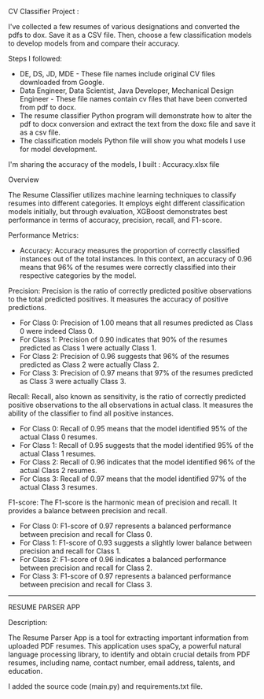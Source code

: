 CV Classifier Project :

I've collected a few resumes of various designations and converted the pdfs to dox. Save it as a CSV file. Then, choose a few classification models to develop models from and compare their accuracy.

Steps I followed:
- DE, DS, JD, MDE - These file names include original CV files downloaded from Google.
- Data Engineer, Data Scientist, Java Developer, Mechanical Design Engineer - These file names contain cv files that have been converted from pdf to docx.
- The resume classifier Python program will demonstrate how to alter the pdf to docx conversion and extract the text from the doxc file and save it as a csv file.
- The classification models Python file will show you what models I use for model development.
 
I'm sharing the accuracy of the models, I built : Accuracy.xlsx file

Overview

The Resume Classifier utilizes machine learning techniques to classify resumes into different categories. It employs eight different classification models initially, but through evaluation, XGBoost demonstrates best performance in terms of accuracy, precision, recall, and F1-score.

Performance Metrics:

-  Accuracy: Accuracy measures the proportion of correctly classified instances out of the total instances. In this context, an accuracy of 0.96 means that 96% of the resumes were correctly classified into their respective categories by the model.
  
Precision: Precision is the ratio of correctly predicted positive observations to the total predicted positives. It measures the accuracy of positive predictions.

-  For Class 0: Precision of 1.00 means that all resumes predicted as Class 0 were indeed Class 0.
-  For Class 1: Precision of 0.90 indicates that 90% of the resumes predicted as Class 1 were actually Class 1.
-  For Class 2: Precision of 0.96 suggests that 96% of the resumes predicted as Class 2 were actually Class 2.
-  For Class 3: Precision of 0.97 means that 97% of the resumes predicted as Class 3 were actually Class 3.

Recall: Recall, also known as sensitivity, is the ratio of correctly predicted positive observations to the all observations in actual class. It measures the ability of the classifier to find all positive instances.

-  For Class 0: Recall of 0.95 means that the model identified 95% of the actual Class 0 resumes.
-  For Class 1: Recall of 0.95 suggests that the model identified 95% of the actual Class 1 resumes.
-  For Class 2: Recall of 0.96 indicates that the model identified 96% of the actual Class 2 resumes.
-  For Class 3: Recall of 0.97 means that the model identified 97% of the actual Class 3 resumes.

F1-score: The F1-score is the harmonic mean of precision and recall. It provides a balance between precision and recall. 

- For Class 0: F1-score of 0.97 represents a balanced performance between precision and recall for Class 0.
- For Class 1: F1-score of 0.93 suggests a slightly lower balance between precision and recall for Class 1.
- For Class 2: F1-score of 0.96 indicates a balanced performance between precision and recall for Class 2.
- For Class 3: F1-score of 0.97 represents a balanced performance between precision and recall for Class 3.

--------------------------------------------------------------------------------------------------------------------------------
RESUME PARSER APP 

Description:

The Resume Parser App is a tool for extracting important information from uploaded PDF resumes. This application uses spaCy, a powerful natural language processing library, 
to identify and obtain crucial details from PDF resumes, including name, contact number, email address, talents, and education.

I added the source code (main.py) and requirements.txt file.



